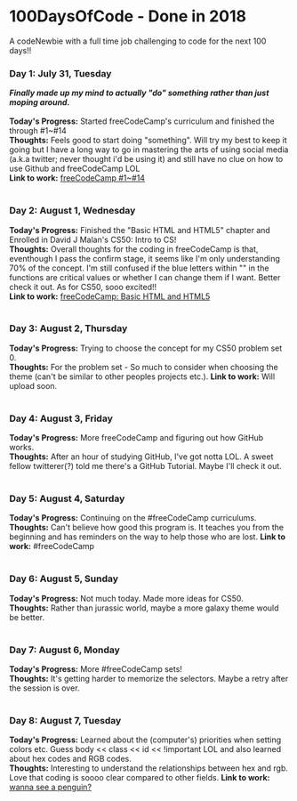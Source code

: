 # 100DaysOfCode - Done in 2018
A codeNewbie with a full time job challenging to code for the next 100 days!!

### Day 1: July 31, Tuesday
__*Finally made up my mind to actually "do" something rather than just moping around.*__<br/><br/>
**Today's Progress:** Started freeCodeCamp's curriculum and finished the through #1~#14<br/>
**Thoughts:** Feels good to start doing "something".  Will try my best to keep it going but I have a long way to go in mastering the arts of using social media (a.k.a twitter; never thought i'd be using it) and still have no clue on how to use Github and freeCodeCamp LOL<br/>
**Link to work:** [freeCodeCamp #1~#14](https://learn.freecodecamp.org/)
<br/><br/>

### Day 2: August 1, Wednesday
 
**Today's Progress:** Finished the "Basic HTML and HTML5" chapter and Enrolled in David J Malan's CS50: Intro to CS!<br/>
**Thoughts:** Overall thoughts for the coding in freeCodeCamp is that, eventhough I pass the confirm stage, it seems like I'm only understanding 70% of the concept.  I'm still confused if the blue letters within "" in the functions are critical values or whether I can change them if I want.  Better check it out.  As for CS50, sooo excited!!<br/>
**Link to work:** [freeCodeCamp: Basic HTML and HTML5](https://learn.freecodecamp.org/)
<br/><br/>

### Day 3: August 2, Thursday

**Today's Progress:** Trying to choose the concept for my CS50 problem set 0.  
**Thoughts:** For the problem set - So much to consider when choosing the theme (can't be similar to other peoples projects etc.).
**Link to work:**  Will upload soon.
<br/><br/>

### Day 4: August 3, Friday

**Today's Progress:** More freeCodeCamp and figuring out how GitHub works.  
**Thoughts:** After an hour of studying GitHub, I've got notta LOL.  A sweet fellow twitterer(?) told me there's a GitHub Tutorial.  Maybe I'll check it out.
<br/><br/>

### Day 5: August 4, Saturday

**Today's Progress:**   Continuing on the #freeCodeCamp curriculums.  
**Thoughts:** Can't believe how good this program is.  It teaches you from the beginning and has reminders on the way to help those who are lost.
**Link to work:**  #freeCodeCamp
</br></br>

### Day 6: August 5, Sunday

**Today's Progress:**  Not much today.  Made more ideas for CS50.  
**Thoughts:**  Rather than jurassic world, maybe a more galaxy theme would be better.
<br/><br/>

### Day 7: August 6, Monday

**Today's Progress:** More #freeCodeCamp sets!  
**Thoughts:** It's getting harder to memorize the selectors.  Maybe a retry after the session is over.
<br/><br/>

### Day 8: August 7, Tuesday

**Today's Progress:**  Learned about the (computer's) priorities when setting colors etc.  Guess body << class << id << !important  LOL  and also learned about hex codes and RGB codes.  
**Thoughts:**  Interesting to understand the relationships between hex and rgb.  Love that coding is soooo clear compared to other fields.
**Link to work:**  [wanna see a penguin?](https://twitter.com/YunjiLee08/status/1026832445931380736)
<br/><br/>
